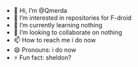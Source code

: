 - 👋 Hi, I’m @Qmerda
- 👀 I’m interested in repositories for F-droid
- 🌱 I’m currently learning nothing
- 💞️ I’m looking to collaborate on nothing
- 📫 How to reach me i do now
- 😄 Pronouns: i do now
- ⚡ Fun fact: sheldon?

<!---
Qmerda/Qmerda is a ✨ special ✨ repository because its `README.md` (this file) appears on your GitHub profile.
You can click the Preview link to take a look at your changes.
--->
